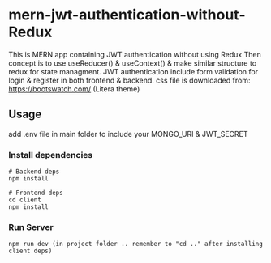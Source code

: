 # mern-jwt-authentication-without-Redux

This is MERN app containing JWT authentication without using Redux
Then concept is to use useReducer() & useContext() & make similar structure to redux for
state managment.
JWT authentication include form validation for login & register in both frontend & backend.
css file is downloaded from: https://bootswatch.com/ (Litera theme)

## Usage

add .env file in main folder to include your MONGO_URI & JWT_SECRET

### Install dependencies

```
# Backend deps
npm install

# Frontend deps
cd client
npm install
```

### Run Server

```
npm run dev (in project folder .. remember to "cd .." after installing client deps)
```
